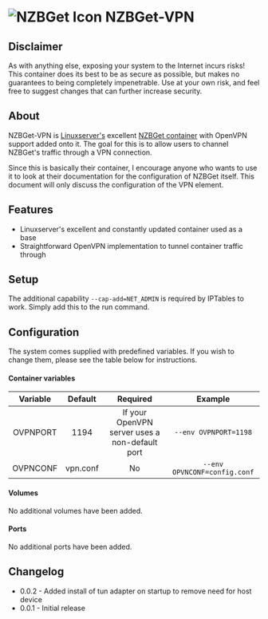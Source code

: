 # ![NZBGet Icon](https://bitbucket.org/Gethec/nzbget-vpn/raw/master/resources/nzbget-small.png) NZBGet-VPN

## Disclaimer
As with anything else, exposing your system to the Internet incurs risks!  This container does its best to be as secure as possible, but makes no guarantees to being completely impenetrable.  Use at your own risk, and feel free to suggest changes that can further increase security.

## About
NZBGet-VPN is [Linuxserver's](https://www.linuxserver.io/) excellent [NZBGet container](https://github.com/linuxserver/docker-nzbget) with OpenVPN support added onto it.  The goal for this is to allow users to channel NZBGet's traffic through a VPN connection.

Since this is basically their container, I encourage anyone who wants to use it to look at their documentation for the configuration of NZBGet itself.  This document will only discuss the configuration of the VPN element.

## Features
* Linuxserver's excellent and constantly updated container used as a base
* Straightforward OpenVPN implementation to tunnel container traffic through

## Setup
The additional capability `--cap-add=NET_ADMIN` is required by IPTables to work.  Simply add this to the run command.

## Configuration
The system comes supplied with predefined variables.  If you wish to change them, please see the table below for instructions. 

#### Container variables
|Variable|Default|Required|Example|
|:---:|:---:|:---:|:---:|
|OVPNPORT|1194|If your OpenVPN server uses a non-default port|`--env OVPNPORT=1198`|
|OVPNCONF|vpn.conf|No|`--env OPVNCONF=config.conf`|


#### Volumes
No additional volumes have been added.

#### Ports
No additional ports have been added.

## Changelog
* 0.0.2 - Added install of tun adapter on startup to remove need for host device
* 0.0.1 - Initial release
